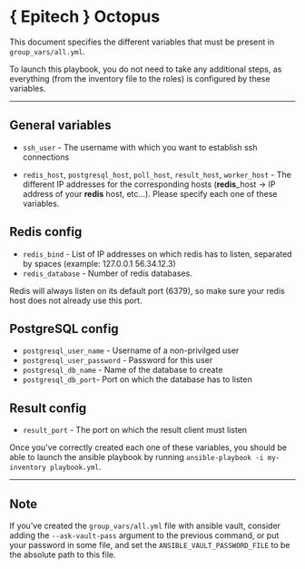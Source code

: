 # { Epitech } Octopus

This document specifies the different variables that must be present in `group_vars/all.yml`.

To launch this playbook, you do not need to take any additional steps, as everything (from the inventory file to the roles) is configured by these variables.

---

## General variables
- `ssh_user` - The username with which you want to establish ssh connections

- `redis_host`, `postgresql_host`, `poll_host`, `result_host`, `worker_host` - The different IP addresses for the corresponding hosts (**redis**_host -> IP address of your **redis** host, etc...). Please specify each one of these variables.

## Redis config
- `redis_bind` - List of IP addresses on which redis has to listen, separated by spaces (example: 127.0.0.1 56.34.12.3)
- `redis_database` - Number of redis databases.

Redis will always listen on its default port (6379), so make sure your redis host does not already use this port.

## PostgreSQL config
- `postgresql_user_name` - Username of a non-privilged user
- `postgresql_user_password` - Password for this user
- `postgresql_db_name` - Name of the database to create
- `postgresql_db_port`- Port on which the database has to listen

## Result config
- `result_port` - The port on which the result client must listen

Once you've correctly created each one of these variables, you should be able to launch the ansible playbook by running `ansible-playbook -i my-inventory playbook.yml`.

---

## Note
If you've created the `group_vars/all.yml` file with ansible vault, consider adding the `--ask-vault-pass` argument to the previous command, or put your password in some file, and set the `ANSIBLE_VAULT_PASSWORD_FILE` to be the absolute path to this file.
